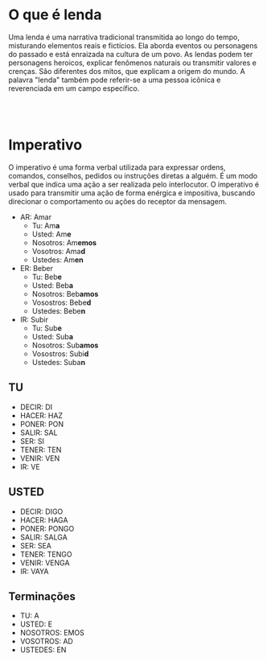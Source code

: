 # O que é lenda
Uma lenda é uma narrativa tradicional transmitida ao longo do tempo, misturando elementos reais e fictícios. Ela aborda eventos ou personagens do passado e está enraizada na cultura de um povo. As lendas podem ter personagens heroicos, explicar fenômenos naturais ou transmitir valores e crenças. São diferentes dos mitos, que explicam a origem do mundo. A palavra "lenda" também pode referir-se a uma pessoa icônica e reverenciada em um campo específico.

<br><br>

# Imperativo
O imperativo é uma forma verbal utilizada para expressar ordens, comandos, conselhos, pedidos ou instruções diretas a alguém. É um modo verbal que indica uma ação a ser realizada pelo interlocutor. O imperativo é usado para transmitir uma ação de forma enérgica e impositiva, buscando direcionar o comportamento ou ações do receptor da mensagem.

-  AR: Amar
   -  Tu: Am**a**
   -  Usted: Am**e**
   -  Nosotros: Am**emos**
   -  Vosotros: Ama**d**
   -  Ustedes: Am**en**
- ER: Beber
  - Tu: Beb**e**
  - Usted: Beb**a**
  - Nosotros: Beb**amos**
  - Vosostros: Bebe**d**
  - Ustedes: Bebe**n**
- IR: Subir
  - Tu: Sub**e**
  - Usted: Sub**a**
  - Nosotros: Sub**amos**
  - Vosostros: Subi**d**
  - Ustedes: Suba**n**

## TU
- DECIR: DI
- HACER: HAZ
- PONER: PON
- SALIR: SAL
- SER: SI
- TENER: TEN
- VENIR: VEN
- IR: VE

## USTED
- DECIR: DIGO
- HACER: HAGA 
- PONER: PONGO
- SALIR: SALGA
- SER: SEA
- TENER: TENGO
- VENIR: VENGA
- IR: VAYA

## Terminações
- TU: A
- USTED: E
- NOSOTROS: EMOS
- VOSOTROS: AD
- USTEDES: EN